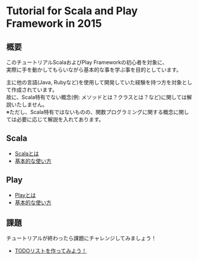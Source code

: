 # Tutorial for Scala and Play Framework in 2015

## 概要
このチュートリアルScalaおよびPlay Frameworkの初心者を対象に、  
実際に手を動かしてもらいながら基本的な事を学ぶ事を目的としています。

主に他の言語(Java, Rubyなど)を使用して開発していた経験を持つ方を対象として作成されています。  
故に、Scala特有でない概念(例: メソッドとは？クラスとは？など)に関しては解説いたしません。  
※ただし、Scala特有ではないものの、関数プログラミングに関する概念に関しては必要に応じて解説を入れてあります。  

## Scala
- [Scalaとは](./scala/summary.md)
- [基本的な使い方](./scala/basic.md)

## Play
- [Playとは](./play/summary.md)
- [基本的な使い方](./play/basic.md)

## 課題

チュートリアルが終わったら課題にチャレンジしてみましょう！  

- [TODOリストを作ってみよう！](./sample/todolist/README.md)

